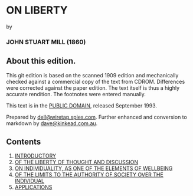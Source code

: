 # ON LIBERTY

by

### JOHN STUART MILL (1860)

## About this edition.

This git edition is based on the scanned 1909 edition and mechanically checked against a commercial copy of the text from CDROM. Differences were corrected against the paper edition. The text itself is thus a highly accurate rendition. The footnotes were entered manually.

This text is in the [PUBLIC DOMAIN](license), released September 1993.

Prepared by <dell@wiretap.spies.com>. Further enhanced and conversion to markdown by <dave@kinkead.com.au>.

## Contents

1. [INTRODUCTORY](chapter-1.md)
2. [OF THE LIBERTY OF THOUGHT AND DISCUSSION](chapter-2.md)
3. [ON INDIVIDUALITY, AS ONE OF THE ELEMENTS OF WELLBEING](chapter-3.md)
4. [OF THE LIMITS TO THE AUTHORITY OF SOCIETY OVER THE INDIVIDUAL](chapter-4.md)
5. [APPLICATIONS](chapter-5.md)


